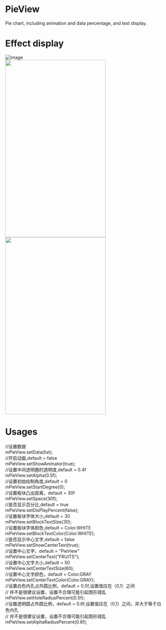 # PieView
Pie chart, including animation and data percentage, and text display.
# Effect display
  ![image](https://github.com/ljm17/PieView/raw/master/images/img2.png)<br/>
  <img width="320" height="564" src="https://github.com/ljm17/PieView/raw/master/images/img1.jpg"/><br/>
  <img width="320" height="564" src="https://github.com/ljm17/PieView/raw/master/images/img3.jpg"/><br/>
 
# Usages
  //设置数据  <br/>
  mPieView.setData(list);<br/>
  //开启动画,default = false<br/>
  mPieView.setShowAnimator(true);<br/>
  //设置中间透明圈的透明度,default = 0.4f<br/>
  mPieView.setAlpha(0.5f);<br/>
  //设置初始绘制角度,default = 0<br/>
  mPieView.setStartDegree(0);<br/>
  //设置板块凸出距离，default = 30f<br/>
  mPieView.setSpace(30f);<br/>
  //是否显示百分比,default = true<br/>
  mPieView.setDisPlayPercent(false);<br/>
  //设置板块字体大小,default = 30<br/>
  mPieView.setBlockTextSize(30);<br/>
  //设置板块字体颜色,default = Color.WHITE<br/>
  mPieView.setBlockTextColor(Color.WHITE);<br/>
  //是否显示中心文字,default = false<br/>
  mPieView.setShowCenterText(true);<br/>
  //设置中心文字，default = "PieView"<br/>
  mPieView.setCenterText("FRUITS");<br/>
  //设置中心文字大小,default = 50<br/>
  mPieView.setCenterTextSize(60);<br/>
  //设置中心文字颜色，default = Color.GRAY<br/>
  mPieView.setCenterTextColor(Color.GRAY);<br/>
  //设置白色内孔占外圆比例，default = 0.5f,设置值应在（0,1）之间<br/>
  // 并不是很建议设置，设置不合理可能引起图形错乱<br/>
  mPieView.setHoleRadiusPercent(0.5f);<br/>
  //设置透明圆占外圆比例，default = 0.6f,设置值应在（0,1）之间，并大于等于白色内孔<br/>
  // 并不是很建议设置，设置不合理可能引起图形错乱<br/>
  mPieView.setAlphaRadiusPercent(0.6f);<br/>
